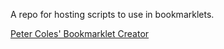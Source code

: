 A repo for hosting scripts to use in bookmarklets.

[Peter Coles' Bookmarklet Creator](https://mrcoles.com/bookmarklet/)
